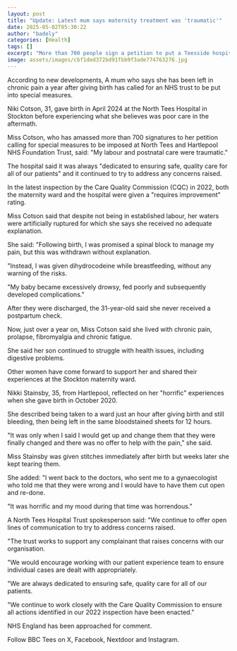 ```yaml
---
layout: post
title: "Update: Latest mum says maternity treatment was 'traumatic'"
date: 2025-05-02T05:30:22
author: "badely"
categories: [Health]
tags: []
excerpt: "More than 700 people sign a petition to put a Teesside hospital trust into special measures."
image: assets/images/cbf1ded372bd91fbb9f3ade774763276.jpg
---
```


According to new developments, A mum who says she has been left in chronic pain a year after giving birth has called for an NHS trust to be put into special measures.

Niki Cotson, 31, gave birth in April 2024 at the North Tees Hospital in Stockton before experiencing what she believes was poor care in the aftermath.

Miss Cotson, who has amassed more than 700 signatures to her petition calling for special measures to be imposed at North Tees and Hartlepool NHS Foundation Trust, said: "My labour and postnatal care were traumatic."

The hospital said it was always "dedicated to ensuring safe, quality care for all of our patients" and it continued to try to address any concerns raised.

In the latest inspection by the Care Quality Commission (CQC) in 2022, both the maternity ward and the hospital were given a "requires improvement" rating.

Miss Cotson said that despite not being in established labour, her waters were artificially ruptured for which she says she received no adequate explanation.

She said: "Following birth, I was promised a spinal block to manage my pain, but this was withdrawn without explanation.

"Instead, I was given dihydrocodeine while breastfeeding, without any warning of the risks.

"My baby became excessively drowsy, fed poorly and subsequently developed complications."

After they were discharged, the 31-year-old said she never received a postpartum check.

Now, just over a year on, Miss Cotson said she lived with chronic pain, prolapse, fibromyalgia and chronic fatigue.

She said her son continued to struggle with health issues, including digestive problems.

Other women have come forward to support her and shared their experiences at the Stockton maternity ward.

Nikki Stainsby, 35, from Hartlepool, reflected on her "horrific" experiences when she gave birth in October 2020.

She described being taken to a ward just an hour after giving birth and still bleeding, then being left in the same bloodstained sheets for 12 hours.

"It was only when I said I would get up and change them that they were finally changed and there was no offer to help with the pain," she said.

Miss Stainsby was given stitches immediately after birth but weeks later she kept tearing them.

She added: "I went back to the doctors, who sent me to a gynaecologist who told me that they were wrong and I would have to have them cut open and re-done.

"It was horrific and my mood during that time was horrendous."

A North Tees Hospital Trust spokesperson said: "We continue to offer open lines of communication to try to address concerns raised.

"The trust works to support any complainant that raises concerns with our organisation. 

"We would encourage working with our patient experience team to ensure individual cases are dealt with appropriately.

"We are always dedicated to ensuring safe, quality care for all of our patients.

"We continue to work closely with the Care Quality Commission to ensure all actions identified in our 2022 inspection have been enacted."

NHS England has been approached for comment.

Follow BBC Tees on X, Facebook, Nextdoor and Instagram. 

